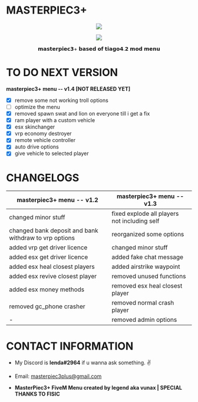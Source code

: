 # MASTERPIEC3+

<p align="center">
	<img src="https://i.postimg.cc/prz11dzH/m3.png">
</p>

<p align="center">
	<img src="https://i.imgur.com/7hVUKWZ.png">
</p>
<p align="center">
	𝗺𝗮𝘀𝘁𝗲𝗿𝗽𝗶𝗲𝗰𝟯+ 𝗯𝗮𝘀𝗲𝗱 𝗼𝗳 𝘁𝗶𝗮𝗴𝗼𝟰.𝟮 𝗺𝗼𝗱 𝗺𝗲𝗻𝘂	
</p>


# TO DO NEXT VERSION

**masterpiec3+ menu -- v1.4 [NOT RELEASED YET]**

- [x] remove some not working troll options
- [ ] optimize the menu
- [x] removed spawn swat and lion on everyone till i get a fix
- [x] ram player with a custom vehicle
- [x] esx skinchanger
- [x] vrp economy destroyer
- [x] remote vehicle controller
- [x] auto drive options
- [x] give vehicle to selected player

# CHANGELOGS

**masterpiec3+ menu -- v1.2** | **masterpiec3+ menu -- v1.3**
------------ | -------------
changed minor stuff | fixed explode all players not including self
changed bank deposit and bank withdraw to vrp options | reorganized some options
added vrp get driver licence | changed minor stuff
added esx get driver licence | added fake chat message
added esx heal closest players | added airstrike waypoint
added esx revive closest player | removed unused functions
added esx money methods | removed esx heal closest player
removed gc_phone crasher | removed normal crash player
-| removed admin options

# CONTACT INFORMATION
- My Discord is **lenda#2964** if u wanna ask something. ✌️

- Email: masterpiec3plus@gmail.com

- **MasterPiec3+ FiveM Menu created by legend aka vunax | SPECIAL THANKS TO FISIC**
